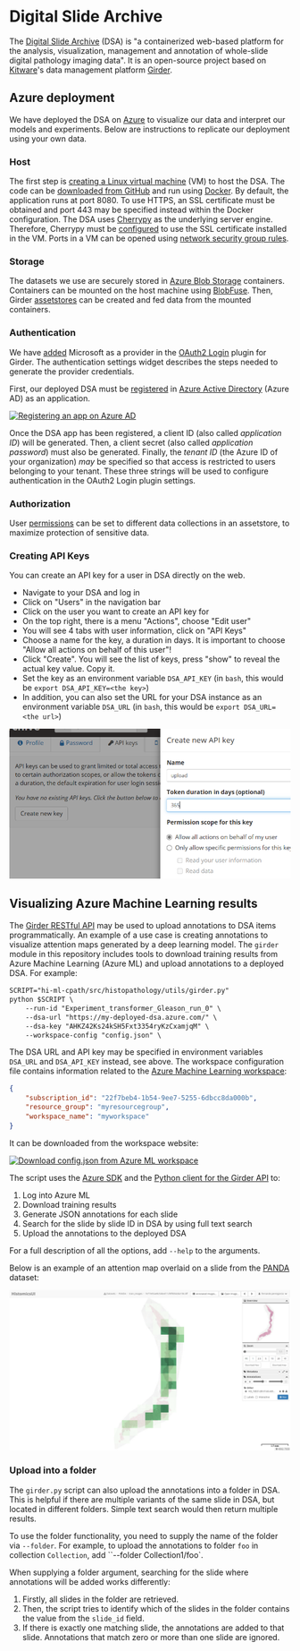 # Digital Slide Archive

The [Digital Slide Archive][1] (DSA) is "a containerized web-based platform for the analysis, visualization, management and
annotation of whole-slide digital pathology imaging data".
It is an open-source project based on [Kitware][11]'s data management platform [Girder][10].

## Azure deployment

We have deployed the DSA on [Azure][2] to visualize our data and interpret our models and experiments.
Below are instructions to replicate our deployment using your own data.

### Host

The first step is [creating a Linux virtual machine][4] (VM) to host the DSA.
The code can be [downloaded from GitHub][5] and run using [Docker][6].
By default, the application runs at port 8080.
To use HTTPS, an SSL certificate must be obtained and port 443 may be specified instead within the Docker configuration.
The DSA uses [Cherrypy][8] as the underlying server engine.
Therefore, Cherrypy must be [configured][9] to use the SSL certificate installed in the VM.
Ports in a VM can be opened using [network security group rules][7].

### Storage

The datasets we use are securely stored in [Azure Blob Storage][3] containers.
Containers can be mounted on the host machine using [BlobFuse][13].
Then, Girder [assetstores][12] can be created and fed data from the mounted containers.

### Authentication

We have [added][14] Microsoft as a provider in the [OAuth2 Login][15] plugin for Girder.
The authentication settings widget describes the steps needed to generate the provider credentials.

First, our deployed DSA must be [registered][16] in [Azure Active Directory][17] (Azure AD) as an application.

[![Registering an app on Azure AD](https://docs.microsoft.com/en-us/azure/active-directory/develop/media/app-objects-and-service-principals/app-registrations-blade.png)][16]

Once the DSA app has been registered, a client ID (also called _application ID_) will be generated.
Then, a client secret (also called _application password_) must also be generated.
Finally, the _tenant ID_ (the Azure ID of your organization) _may_ be specified so that access is restricted to users belonging to your tenant.
These three strings will be used to configure authentication in the OAuth2 Login plugin settings.

### Authorization

User [permissions][18] can be set to different data collections in an assetstore, to maximize protection of sensitive data.

### Creating API Keys

You can create an API key for a user in DSA directly on the web.

- Navigate to your DSA and log in
- Click on "Users" in the navigation bar
- Click on the user you want to create an API key for
- On the top right, there is a menu "Actions", choose "Edit user"
- You will see 4 tabs with user information, click on "API Keys"
- Choose a name for the key, a duration in days. It is important to choose "Allow all actions on behalf of this user"!
- Click "Create". You will see the list of keys, press "show" to reveal the actual key value. Copy it.
- Set the key as an environment variable `DSA_API_KEY` (in `bash`, this would be `export DSA_API_KEY=<the key>`)
- In addition, you can also set the URL for your DSA instance as an environment variable `DSA_URL` (in `bash`, this would be
  `export DSA_URL=<the url>`)

![DSA API Key](images/dsa_api_key.png)

## Visualizing Azure Machine Learning results

The [Girder RESTful API][19] may be used to upload annotations to DSA items programmatically.
An example of a use case is creating annotations to visualize attention maps generated by a deep learning model.
The `girder` module in this repository includes tools to download training results from Azure Machine Learning (Azure ML) and
upload annotations to a deployed DSA.
For example:

```shell
SCRIPT="hi-ml-cpath/src/histopathology/utils/girder.py"
python $SCRIPT \
    --run-id "Experiment_transformer_Gleason_run_0" \
    --dsa-url "https://my-deployed-dsa.azure.com/" \
    --dsa-key "AHKZ42Ks24kSH5Fxt3354ryKzCxamjqM" \
    --workspace-config "config.json" \
```

The DSA URL and API key may be specified in environment variables `DSA_URL` and `DSA_API_KEY` instead, see above.
The workspace configuration file contains information related to the [Azure Machine Learning workspace][22]:

```json
{
    "subscription_id": "22f7beb4-1b54-9ee7-5255-6dbcc8da000b",
    "resource_group": "myresourcegroup",
    "workspace_name": "myworkspace"
}
```

It can be downloaded from the workspace website:

[![Download config.json from Azure ML workspace](https://docs.microsoft.com/en-us/azure/machine-learning/media/how-to-configure-environment/configure.png)](https://docs.microsoft.com/en-us/azure/machine-learning/how-to-configure-environment#workspace)

The script uses the [Azure SDK][20] and the [Python client for the Girder API][21] to:

1. Log into Azure ML
1. Download training results
1. Generate JSON annotations for each slide
1. Search for the slide by slide ID in DSA by using full text search
1. Upload the annotations to the deployed DSA

For a full description of all the options, add `--help` to the arguments.

Below is an example of an attention map overlaid on a slide from the [PANDA][22] dataset:

![Attention map on slide from PANDA](./images/dsa_heatmap.png)

### Upload into a folder

The `girder.py` script can also upload the annotations into a folder in DSA. This is helpful if there are multiple
variants of the same slide in DSA, but located in different folders. Simple text search would then return multiple
results.

To use the folder functionality, you need to supply the name of the folder via `--folder`. For example, to upload the
annotations to folder `foo` in collection `Collection`, add ``--folder Collection1/foo`.

When supplying a folder argument, searching for the slide where annotations will be added works differently:

1. Firstly, all slides in the folder are retrieved.
1. Then, the script tries to identify which of the slides in the folder contains the value from the `slide_id` field.
1. If there is exactly one matching slide, the annotations are added to that slide. Annotations that match zero or more than
   one slide are ignored.

[1]: https://digitalslidearchive.github.io/digital_slide_archive/
[2]: https://azure.microsoft.com/
[3]: https://azure.microsoft.com/services/storage/blobs/
[4]: https://docs.microsoft.com/azure/virtual-machines/linux/quick-create-portal
[5]: https://github.com/DigitalSlideArchive/digital_slide_archive/blob/master/devops/README.rst
[6]: https://www.docker.com/
[7]: https://docs.microsoft.com/en-us/azure/virtual-machines/windows/nsg-quickstart-portal
[8]: https://docs.cherrypy.dev/en/latest/
[9]: https://docs.cherrypy.dev/en/latest/deploy.html#ssl-support
[10]: https://girder.readthedocs.io/
[11]: https://www.kitware.com/
[12]: https://girder.readthedocs.io/en/latest/user-guide.html#assetstores
[13]: https://github.com/Azure/azure-storage-fuse
[14]: https://github.com/girder/girder/pull/3393
[15]: https://girder.readthedocs.io/en/latest/plugins.html#oauth2-login
[16]: https://docs.microsoft.com/en-us/azure/active-directory/develop/quickstart-register-app
[17]: https://azure.microsoft.com/en-us/services/active-directory/
[18]: https://girder.readthedocs.io/en/stable/user-guide.html#permissions
[19]: https://girder.readthedocs.io/en/latest/api-docs.html
[20]: https://docs.microsoft.com/en-us/azure/developer/python/sdk/azure-sdk-overview
[21]: https://girder.readthedocs.io/en/latest/python-client.html#python-client
[22]: https://docs.microsoft.com/en-us/azure/machine-learning/concept-workspace
